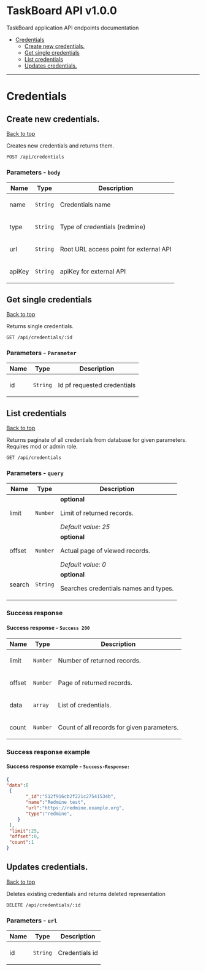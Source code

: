 <a name="top"></a>
# TaskBoard API v1.0.0

TaskBoard application API endpoints documentation

 - [Credentials](#Credentials)
   - [Create new credentials.](#Create-new-credentials.)
   - [Get single credentials](#Get-single-credentials)
   - [List credentials](#List-credentials)
   - [Updates credentials.](#Updates-credentials.)

___


# <a name='Credentials'></a> Credentials

## <a name='Create-new-credentials.'></a> Create new credentials.
[Back to top](#top)

<p>Creates new credentials and returns them.</p>

```
POST /api/credentials
```

### Parameters - `body`

| Name     | Type       | Description                           |
|----------|------------|---------------------------------------|
| name | `String` | <p>Credentials name</p> |
| type | `String` | <p>Type of credentials (redmine)</p> |
| url | `String` | <p>Root URL access point for external API</p> |
| apiKey | `String` | <p>apiKey for external API</p> |

## <a name='Get-single-credentials'></a> Get single credentials
[Back to top](#top)

<p>Returns single credentials.</p>

```
GET /api/credentials/:id
```

### Parameters - `Parameter`

| Name     | Type       | Description                           |
|----------|------------|---------------------------------------|
| id | `String` | <p>Id pf requested credentials</p> |

## <a name='List-credentials'></a> List credentials
[Back to top](#top)

<p>Returns paginate of all credentials from database for given parameters. Requires mod or admin role.</p>

```
GET /api/credentials
```

### Parameters - `query`

| Name     | Type       | Description                           |
|----------|------------|---------------------------------------|
| limit | `Number` | **optional** <p>Limit of returned records.</p>_Default value: 25_<br> |
| offset | `Number` | **optional** <p>Actual page of viewed records.</p>_Default value: 0_<br> |
| search | `String` | **optional** <p>Searches credentials names and types.</p> |

### Success response

#### Success response - `Success 200`

| Name     | Type       | Description                           |
|----------|------------|---------------------------------------|
| limit | `Number` | <p>Number of returned records.</p> |
| offset | `Number` | <p>Page of returned records.</p> |
| data | `array` | <p>List of credentials.</p> |
| count | `Number` | <p>Count of all records for given parameters.</p> |

### Success response example

#### Success response example - `Success-Response:`

```json
{
"data":[
 {
       "_id":"512f916cb2f221c27541534b",
       "name":"Redmine test",
       "url":"https://redmine.example.org",
       "type":"redmine",
    }
 ],
 "limit":25,
 "offset":0,
 "count":1
}
```

## <a name='Updates-credentials.'></a> Updates credentials.
[Back to top](#top)

<p>Deletes existing credentials and returns deleted representation</p>

```
DELETE /api/credentials/:id
```

### Parameters - `url`

| Name     | Type       | Description                           |
|----------|------------|---------------------------------------|
| id | `String` | <p>Credentials id</p> |
